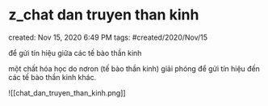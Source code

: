 # z_chat dan truyen than kinh

created: Nov 15, 2020 6:49 PM
tags: #created/2020/Nov/15

để gửi tín hiệu giữa các tế bào thần kinh

một chất hóa học do nơron (tế bào thần kinh) giải phóng để gửi tín hiệu đến các tế bào thần kinh khác.

![[chat_dan_truyen_than_kinh.png]]
